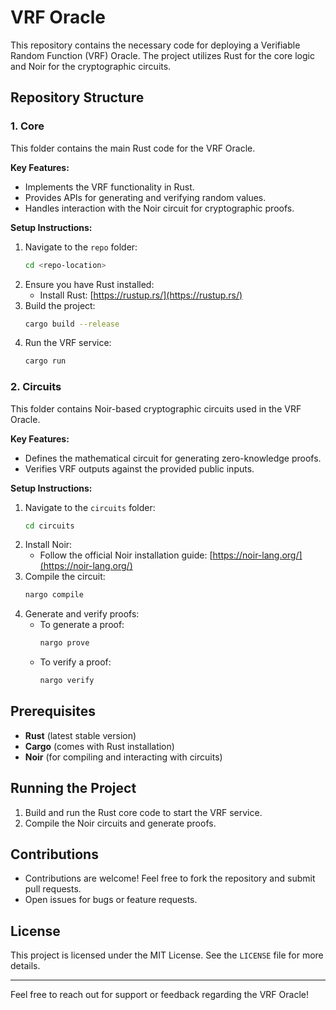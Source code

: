 # VRF Oracle

This repository contains the necessary code for deploying a Verifiable Random Function (VRF) Oracle. The project utilizes Rust for the core logic and Noir for the cryptographic circuits.

## Repository Structure

### 1. Core
This folder contains the main Rust code for the VRF Oracle.

**Key Features:**
- Implements the VRF functionality in Rust.
- Provides APIs for generating and verifying random values.
- Handles interaction with the Noir circuit for cryptographic proofs.

**Setup Instructions:**
1. Navigate to the `repo` folder:
   ```bash
   cd <repo-location>
   ```
2. Ensure you have Rust installed:
   - Install Rust: [https://rustup.rs/](https://rustup.rs/)
3. Build the project:
   ```bash
   cargo build --release
   ```
4. Run the VRF service:
   ```bash
   cargo run
   ```

### 2. Circuits
This folder contains Noir-based cryptographic circuits used in the VRF Oracle.

**Key Features:**
- Defines the mathematical circuit for generating zero-knowledge proofs.
- Verifies VRF outputs against the provided public inputs.

**Setup Instructions:**
1. Navigate to the `circuits` folder:
   ```bash
   cd circuits
   ```
2. Install Noir:
   - Follow the official Noir installation guide: [https://noir-lang.org/](https://noir-lang.org/)
3. Compile the circuit:
   ```bash
   nargo compile
   ```
4. Generate and verify proofs:
   - To generate a proof:
     ```bash
     nargo prove
     ```
   - To verify a proof:
     ```bash
     nargo verify
     ```


## Prerequisites
- **Rust** (latest stable version)
- **Cargo** (comes with Rust installation)
- **Noir** (for compiling and interacting with circuits)

## Running the Project
1. Build and run the Rust core code to start the VRF service.
2. Compile the Noir circuits and generate proofs.


## Contributions
- Contributions are welcome! Feel free to fork the repository and submit pull requests.
- Open issues for bugs or feature requests.

## License
This project is licensed under the MIT License. See the `LICENSE` file for more details.

---

Feel free to reach out for support or feedback regarding the VRF Oracle!

